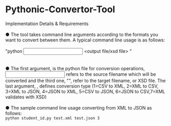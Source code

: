 # Pythonic-Convertor-Tool

Implementation Details & Requirements <br> <br>
● The tool takes command line arguments according to the formats you want to convert
between them. A typical command line usage is as follows: <br><br>
"python <filename> <input file> <output file/xsd file> <type>" <br><br><br>
● The first argument, <filename> is the python file for conversion operations, <input
file> refers to the source filename which will be converted and the third one,
"<output file>", refer to the target filename, or XSD file. The last argument,
<type>, defines conversion type (1=CSV to XML, 2=XML to CSV, 3=XML to JSON,
4=JSON to XML, 5=CSV to JSON, 6=JSON to CSV,7=XML validates with XSD) <br><br>
● The sample command line usage converting from XML to JSON as follows: <br>
`python student_id.py test.xml test.json 3` <br>
